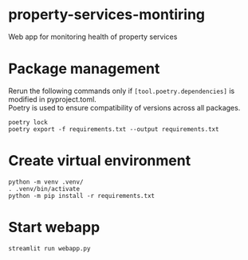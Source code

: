 # property-services-montiring
Web app for monitoring health of property services 


# Package management
Rerun the following commands only if `[tool.poetry.dependencies]` is modified in pyproject.toml. \
Poetry is used to ensure compatibility of versions across all packages.
```
poetry lock
poetry export -f requirements.txt --output requirements.txt
```

# Create virtual environment

```
python -m venv .venv/
. .venv/bin/activate
python -m pip install -r requirements.txt
```

# Start webapp
```
streamlit run webapp.py
```
                                    
